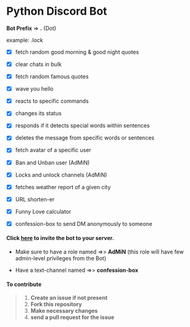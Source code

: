 # Python Discord Bot

**Bot Prefix** => **.** (Dot)

example: .lock

- [X] fetch random good morning & good night quotes
 

- [X] clear chats in bulk
 

- [X] fetch random famous quotes
 

- [X] wave you hello
 

- [X] reacts to specific commands
 

- [X] changes its status
 

- [X] responds if it detects special words within sentences
 

- [X] deletes the message from specific words or sentences
 

- [X] fetch avatar of a specific user
 

- [X] Ban and Unban user (AdMiN)
 

- [X] Locks and unlock channels (AdMiN)
 

- [X] fetches weather report of a given city
 

- [X] URL shorten-er
 

- [X] Funny Love calculator
 

- [X] confession-box to send DM anonymously to someone
 

#### Click [here](https://discord.com/oauth2/authorize?client_id=803117467609071667&permissions=8&scope=bot) to invite the bot to your server.

- Make sure to have a role named =>> **AdMiN** (this role will have few admin-level privileges from the Bot)

 
- Have a text-channel named =>> **confession-box**


#### To contribute 

> 1. **Create an issue if not present** 
> 2. **Fork this repository** 
> 3. **Make necessary changes**
> 4. **send a pull request for the issue**
